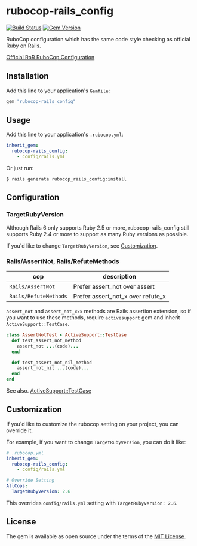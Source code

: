 # rubocop-rails_config

[![Build Status](https://travis-ci.com/toshimaru/rubocop-rails_config.svg?branch=master)](https://travis-ci.com/toshimaru/rubocop-rails_config)
[![Gem Version](https://badge.fury.io/rb/rubocop-rails_config.svg)](https://badge.fury.io/rb/rubocop-rails_config)

RuboCop configuration which has the same code style checking as official Ruby on Rails.

[Official RoR RuboCop Configuration](https://github.com/rails/rails/blob/master/.rubocop.yml)

## Installation

Add this line to your application's `Gemfile`:

```ruby
gem "rubocop-rails_config"
```

## Usage

Add this line to your application's `.rubocop.yml`:

```yml
inherit_gem:
  rubocop-rails_config:
    - config/rails.yml
```

Or just run:

```console
$ rails generate rubocop_rails_config:install
```

## Configuration

### TargetRubyVersion

Although Rails 6 only supports Ruby 2.5 or more, rubocop-rails_config still supports Ruby 2.4 or more to support as many Ruby versions as possible.

If you'd like to change `TargetRubyVersion`, see [Customization](#customization).

### Rails/AssertNot, Rails/RefuteMethods

| cop | description |
| --- | --- |
| `Rails/AssertNot`     | Prefer assert_not over assert |
| `Rails/RefuteMethods` | Prefer assert_not_x over refute_x |

`assert_not` and `assert_not_xxx` methods are Rails assertion extension, so if you want to use these methods, require `activesupport` gem and inherit `ActiveSupport::TestCase`.

```rb
class AssertNotTest < ActiveSupport::TestCase
  def test_assert_not_method
    assert_not ...(code)...
  end

  def test_assert_not_nil_method
    assert_not_nil ...(code)...
  end
end
```

See also. [ActiveSupport::TestCase](https://api.rubyonrails.org/classes/ActiveSupport/TestCase.html)

## Customization

If you'd like to customize the rubocop setting on your project, you can override it.

For example, if you want to change `TargetRubyVersion`, you can do it like:

```yml
# .rubocop.yml
inherit_gem:
  rubocop-rails_config:
    - config/rails.yml

# Override Setting
AllCops:
  TargetRubyVersion: 2.6
```

This overrides `config/rails.yml` setting with `TargetRubyVersion: 2.6`.

## License

The gem is available as open source under the terms of the [MIT License](http://opensource.org/licenses/MIT).
